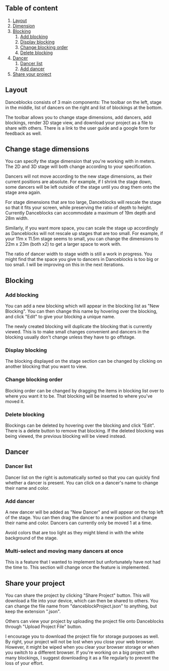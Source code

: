 ## Table of content

1. [Layout](#layout)
2. [Dimension](#change-stage-dimensions)
3. [Blocking](#blocking)
    1. [Add blocking](#add-blocking)
    2. [Display blocking](#display-blocking)
    3. [Change blocking order](#change-blocking-order)
    4. [Delete blocking](#delete-blocking)
4. [Dancer](#dancer)
    1. [Dancer list](#dancer-list)
    2. [Add dancer](#add-dancer)
5. [Share your project](#share-your-project)

## Layout

Danceblocks consists of 3 main components: The toolbar on the left, stage in the middle, list of dancers on the right and list of blockings at the bottom.

The toolbar allows you to change stage dimensions, add dancers, add blockings, render 3D stage view, and download your project as a file to share with others. There is a link to the user guide and a google form for feedback as well.

## Change stage dimensions

You can specify the stage dimension that you're working with in meters. The 2D and 3D stage will both change according to your specification.

Dancers will not move according to the new stage dimensions, as their current positions are absolute. For example, if I shrink the stage down, some dancers will be left outside of the stage until you drag them onto the stage area again.

For stage dimensions that are too large, Danceblocks will rescale the stage so that it fits your screen, while preserving the ratio of depth to height. Currently Danceblocks can accommodate a maximum of 19m depth and 28m width.

Similarly, if you want more space, you can scale the stage up accordingly as Danceblocks will not rescale up stages that are too small. For example, if your 11m x 11.5m stage seems to small, you can change the dimensions to 22m x 23m (both x2) to get a larger space to work with.

The ratio of dancer width to stage width is still a work in progress. You might find that the space you give to dancers in Danceblocks is too big or too small. I will be improving on this in the next iterations.

## Blocking

### Add blocking

You can add a new blocking which will appear in the blocking list as "New Blocking". You can then change this name by hovering over the blocking, and click "Edit" to give your blocking a unique name.

The newly created blocking will duplicate the blocking that is currently viewed. This is to make small changes convenient and dancers in the blocking usually don't change unless they have to go offstage.

### Display blocking

The blocking displayed on the stage section can be changed by clicking on another blocking that you want to view.

### Change blocking order

Blocking order can be changed by dragging the items in blocking list over to where you want it to be. That blocking will be inserted to where you've moved it.

### Delete blocking

Blockings can be deleted by hovering over the blocking and click "Edit". There is a delete button to remove that blocking. If the deleted blocking was being viewed, the previous blocking will be viewd instead.

## Dancer

### Dancer list

Dancer list on the right is automatically sorted so that you can quickly find whether a dancer is present. You can click on a dancer's name to change their name and color.

### Add dancer

A new dancer will be added as "New Dancer" and will appear on the top left of the stage. You can then drag the dancer to a new position and change their name and color. Dancers can currently only be moved 1 at a time.

Avoid colors that are too light as they might blend in with the white background of the stage.

### Multi-select and moving many dancers at once

This is a feature that I wanted to implement but unfortunately have not had the time to. This section will change once the feature is implemented.

## Share your project

You can share the project by clicking "Share Project" button. This will download a file into your device, which can then be shared to others. You can change the file name from "danceblockProject.json" to anything, but keep the extension ".json".

Others can view your project by uploading the project file onto Danceblocks through "Upload Project File" button.

I encourage you to download the project file for storage purposes as well. By right, your project will not be lost when you close your web browser. However, it might be wiped when you clear your browser storage or when you switch to a different browser. If you're working on a big project with many blockings, I suggest downloading it as a file regularly to prevent the loss of your effort.

